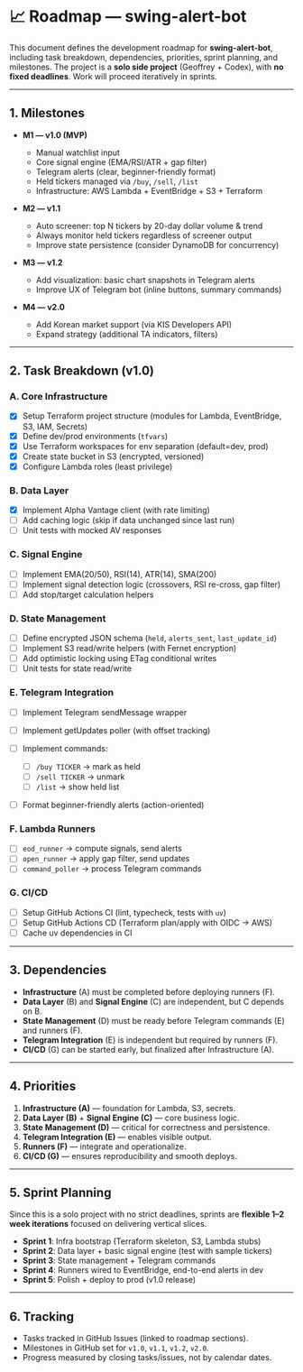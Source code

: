 # 📈 Roadmap — swing-alert-bot

This document defines the development roadmap for **swing-alert-bot**, including task breakdown, dependencies, priorities, sprint planning, and milestones.
The project is a **solo side project** (Geoffrey + Codex), with **no fixed deadlines**. Work will proceed iteratively in sprints.

---

## 1. Milestones

* **M1 — v1.0 (MVP)**

  * Manual watchlist input
  * Core signal engine (EMA/RSI/ATR + gap filter)
  * Telegram alerts (clear, beginner-friendly format)
  * Held tickers managed via `/buy`, `/sell`, `/list`
  * Infrastructure: AWS Lambda + EventBridge + S3 + Terraform

* **M2 — v1.1**

  * Auto screener: top N tickers by 20-day dollar volume & trend
  * Always monitor held tickers regardless of screener output
  * Improve state persistence (consider DynamoDB for concurrency)

* **M3 — v1.2**

  * Add visualization: basic chart snapshots in Telegram alerts
  * Improve UX of Telegram bot (inline buttons, summary commands)

* **M4 — v2.0**

  * Add Korean market support (via KIS Developers API)
  * Expand strategy (additional TA indicators, filters)

---

## 2. Task Breakdown (v1.0)

### A. Core Infrastructure

* [x] Setup Terraform project structure (modules for Lambda, EventBridge, S3, IAM, Secrets)
* [x] Define dev/prod environments (`tfvars`)
* [x] Use Terraform workspaces for env separation (default=dev, prod)
* [x] Create state bucket in S3 (encrypted, versioned)
* [x] Configure Lambda roles (least privilege)

### B. Data Layer

* [x] Implement Alpha Vantage client (with rate limiting)
* [ ] Add caching logic (skip if data unchanged since last run)
* [ ] Unit tests with mocked AV responses

### C. Signal Engine

* [ ] Implement EMA(20/50), RSI(14), ATR(14), SMA(200)
* [ ] Implement signal detection logic (crossovers, RSI re-cross, gap filter)
* [ ] Add stop/target calculation helpers

### D. State Management

* [ ] Define encrypted JSON schema (`held`, `alerts_sent`, `last_update_id`)
* [ ] Implement S3 read/write helpers (with Fernet encryption)
* [ ] Add optimistic locking using ETag conditional writes
* [ ] Unit tests for state read/write

### E. Telegram Integration

* [ ] Implement Telegram sendMessage wrapper
* [ ] Implement getUpdates poller (with offset tracking)
* [ ] Implement commands:

  * [ ] `/buy TICKER` → mark as held
  * [ ] `/sell TICKER` → unmark
  * [ ] `/list` → show held list
* [ ] Format beginner-friendly alerts (action-oriented)

### F. Lambda Runners

* [ ] `eod_runner` → compute signals, send alerts
* [ ] `open_runner` → apply gap filter, send updates
* [ ] `command_poller` → process Telegram commands

### G. CI/CD

* [ ] Setup GitHub Actions CI (lint, typecheck, tests with `uv`)
* [ ] Setup GitHub Actions CD (Terraform plan/apply with OIDC → AWS)
* [ ] Cache uv dependencies in CI

---

## 3. Dependencies

* **Infrastructure** (A) must be completed before deploying runners (F).
* **Data Layer** (B) and **Signal Engine** (C) are independent, but C depends on B.
* **State Management** (D) must be ready before Telegram commands (E) and runners (F).
* **Telegram Integration** (E) is independent but required by runners (F).
* **CI/CD** (G) can be started early, but finalized after Infrastructure (A).

---

## 4. Priorities

1. **Infrastructure (A)** — foundation for Lambda, S3, secrets.
2. **Data Layer (B)** + **Signal Engine (C)** — core business logic.
3. **State Management (D)** — critical for correctness and persistence.
4. **Telegram Integration (E)** — enables visible output.
5. **Runners (F)** — integrate and operationalize.
6. **CI/CD (G)** — ensures reproducibility and smooth deploys.

---

## 5. Sprint Planning

Since this is a solo project with no strict deadlines, sprints are **flexible 1–2 week iterations** focused on delivering vertical slices.

* **Sprint 1**: Infra bootstrap (Terraform skeleton, S3, Lambda stubs)
* **Sprint 2**: Data layer + basic signal engine (test with sample tickers)
* **Sprint 3**: State management + Telegram commands
* **Sprint 4**: Runners wired to EventBridge, end-to-end alerts in dev
* **Sprint 5**: Polish + deploy to prod (v1.0 release)

---

## 6. Tracking

* Tasks tracked in GitHub Issues (linked to roadmap sections).
* Milestones in GitHub set for `v1.0`, `v1.1`, `v1.2`, `v2.0`.
* Progress measured by closing tasks/issues, not by calendar dates.
